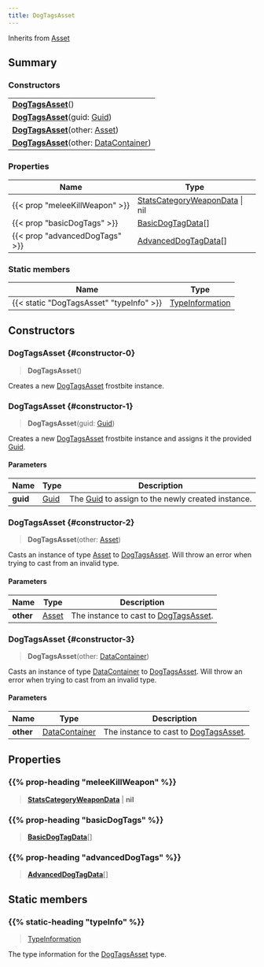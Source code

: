 ```yaml
---
title: DogTagsAsset
---
```


Inherits from 
[Asset](/vext/ref/fb/asset)

## Summary
### Constructors
| |
| ----------- |
| **[DogTagsAsset](#constructor-0)**() |
| **[DogTagsAsset](#constructor-1)**(guid: [Guid](/vext/ref/shared/class/guid)) |
| **[DogTagsAsset](#constructor-2)**(other: [Asset](/vext/ref/fb/asset)) |
| **[DogTagsAsset](#constructor-3)**(other: [DataContainer](/vext/ref/shared/class/datacontainer)) |

### Properties
| Name | Type |
| ---- | ---- |
| {{< prop "meleeKillWeapon" >}} | [StatsCategoryWeaponData](/vext/ref/fb/statscategoryweapondata) \| nil |
| {{< prop "basicDogTags" >}} | [BasicDogTagData](/vext/ref/fb/basicdogtagdata)[] |
| {{< prop "advancedDogTags" >}} | [AdvancedDogTagData](/vext/ref/fb/advanceddogtagdata)[] |

### Static members
| Name | Type |
| ---- | ---- |
| {{< static "DogTagsAsset" "typeInfo" >}} | [TypeInformation](/vext/ref/shared/class/typeinformation) |

## Constructors
### DogTagsAsset {#constructor-0}
> **DogTagsAsset**()

Creates a new [DogTagsAsset](/vext/ref/fb/dogtagsasset) frostbite instance.

### DogTagsAsset {#constructor-1}
> **DogTagsAsset**(guid: [Guid](/vext/ref/shared/class/guid))

Creates a new [DogTagsAsset](/vext/ref/fb/dogtagsasset) frostbite instance and assigns it the provided [Guid](/vext/ref/shared/class/guid).

#### Parameters
| Name | Type | Description |
| ---- | ---- | ----------- |
| **guid** | [Guid](/vext/ref/shared/class/guid) | The [Guid](/vext/ref/shared/class/guid) to assign to the newly created instance. |

### DogTagsAsset {#constructor-2}
> **DogTagsAsset**(other: [Asset](/vext/ref/fb/asset))

Casts an instance of type [Asset](/vext/ref/fb/asset) to [DogTagsAsset](/vext/ref/fb/dogtagsasset). Will throw an error when trying to cast from an invalid type.

#### Parameters
| Name | Type | Description |
| ---- | ---- | ----------- |
| **other** | [Asset](/vext/ref/fb/asset) | The instance to cast to [DogTagsAsset](/vext/ref/fb/dogtagsasset). |

### DogTagsAsset {#constructor-3}
> **DogTagsAsset**(other: [DataContainer](/vext/ref/shared/class/datacontainer))

Casts an instance of type [DataContainer](/vext/ref/shared/class/datacontainer) to [DogTagsAsset](/vext/ref/fb/dogtagsasset). Will throw an error when trying to cast from an invalid type.

#### Parameters
| Name | Type | Description |
| ---- | ---- | ----------- |
| **other** | [DataContainer](/vext/ref/shared/class/datacontainer) | The instance to cast to [DogTagsAsset](/vext/ref/fb/dogtagsasset). |

## Properties
### {{% prop-heading "meleeKillWeapon" %}}
> **[StatsCategoryWeaponData](/vext/ref/fb/statscategoryweapondata)** | **nil**

### {{% prop-heading "basicDogTags" %}}
> **[BasicDogTagData](/vext/ref/fb/basicdogtagdata)**[]

### {{% prop-heading "advancedDogTags" %}}
> **[AdvancedDogTagData](/vext/ref/fb/advanceddogtagdata)**[]

## Static members
### {{% static-heading "typeInfo" %}}
> [TypeInformation](/vext/ref/shared/class/typeinformation)

The type information for the [DogTagsAsset](/vext/ref/fb/dogtagsasset) type.

